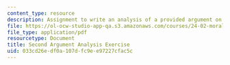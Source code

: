 ```yaml
---
content_type: resource
description: Assignment to write an analysis of a provided argument on animal rights.
file: https://ol-ocw-studio-app-qa.s3.amazonaws.com/courses/24-02-moral-problems-and-the-good-life-fall-2008/033cd26edf0a107dfc9ee97227cfac5c_assn_2.pdf
file_type: application/pdf
resourcetype: Document
title: Second Argument Analysis Exercise
uid: 033cd26e-df0a-107d-fc9e-e97227cfac5c
---
```

